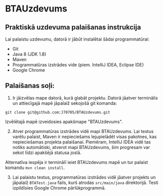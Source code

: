﻿# BTAUzdevums

## Praktiskā uzdevuma palaišanas instrukcija

Lai palaistu uzdevumu, datorā ir jābūt instalētai šādai programmatūrai:
- Git
- Java 8 (JDK 1.8)
- Maven
- Programmatūras izstrādes vide (piem. IntelliJ IDEA, Eclipse IDE)
- Google Chrome

## Palaišanas soļi:

1. Ir jāizvēlas mape datorā, kurā glabāt projektu. Datorā jāatver terminālis un attiecīgajā mapē jāpalaiž sekojošā git komanda:

`git clone git@github.com:J70705/BTAUzdevums.git`

Izvēlētajā mapē izveidosies apakšmape "BTAUzdevums".

2. Atver programmatūras izstrādes vidē mapi BTAUzdevums. Lai testus varētu palaist, Maven ir nepieciešams lejupielādēt visas pakotnes, kas nepieciešamas projekta palaišanai. Piemēram, IntelliJ IDEA vidē tas notiks automātiski, atverot mapi BTAUzdevums, šim progresam var sekot līdzi apakšējā statusa joslā.

Alternatīva iespēja ir terminālī ieiet BTAUzdevums mapē un tur palaist komandu `mvn clean install`.

3. Lai palaistu testus, programmatūras izstrādes vidē jāatver projekts un jāpalaiž `BTATest.java` fails, kurš atrodas `src/main/java` direktorijā. Testi izpildīsies Google Chrome pārlūkprogrammā.
